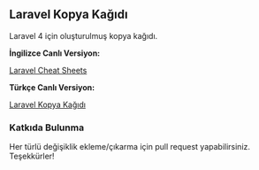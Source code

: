 ## Laravel Kopya Kağıdı

Laravel 4 için oluşturulmuş kopya kağıdı.

**İngilizce Canlı Versiyon:**

[Laravel Cheat Sheets](http://cheats.jesse-obrien.ca)

**Türkçe Canlı Versiyon:**

[Laravel Kopya Kağıdı](#)

### Katkıda Bulunma

Her türlü değişiklik ekleme/çıkarma için pull request yapabilirsiniz. Teşekkürler!
